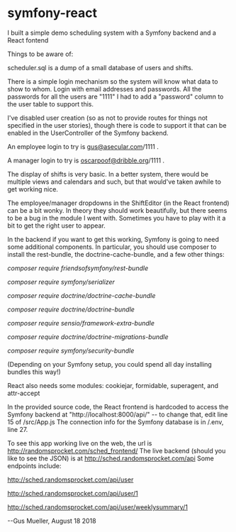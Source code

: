 # symfony-react
I built a simple demo scheduling system with a Symfony backend and a React fontend

Things to be aware of:

scheduler.sql is a dump of a small database of users and shifts.

There is a simple login mechanism so the system will know what data to show to whom.
Login with email addresses and passwords.  All the passwords for all the users are "1111"
I had to add a "password" column to the user table to support this.

I've disabled user creation (so as not to provide routes for things not specified in the user stories), 
though there is code to support it that can be enabled in the UserController of the Symfony backend.

An employee login to try is gus@asecular.com/1111  .

A manager login to try is oscarpoof@dribble.org/1111  .

The display of shifts is very basic. In a better system, there would be multiple views and calendars and such, but that would've taken awhile to get working nice.

The employee/manager dropdowns in the ShiftEditor (in the React frontend) can be a bit wonky. In theory they should work beautifully, but there seems to be a bug in the module I went with. Sometimes you have to play with it a bit to get the right user to appear.

In the backend if you want to get this working, Symfony is going to need some additional components.  In particular, you should use composer to install the rest-bundle, the doctrine-cache-bundle, and a few other things:

_composer require friendsofsymfony/rest-bundle_

_composer require symfony/serializer_

_composer require doctrine/doctrine-cache-bundle_

_composer require doctrine/doctrine-bundle_

_composer require sensio/framework-extra-bundle_ 

_composer require doctrine/doctrine-migrations-bundle_

_composer require symfony/security-bundle_

(Depending on your Symfony setup, you could spend all day installing bundles this way!)

React also needs some modules: cookiejar, formidable, superagent, and attr-accept

In the provided source code, the React frontend is hardcoded to access the Symfony backend at "http://localhost:8000/api/" -- to change that, edit line 15 of /src/App.js
The connection info for the Symfony database is in /.env, line 27.

To see this app working live on the web, the url is http://randomsprocket.com/sched_frontend/
The live backend (should you like to see the JSON) is at http://sched.randomsprocket.com/api
Some endpoints include:

http://sched.randomsprocket.com/api/user

http://sched.randomsprocket.com/api/user/1

http://sched.randomsprocket.com/api/user/weeklysummary/1


--Gus Mueller, August 18 2018
